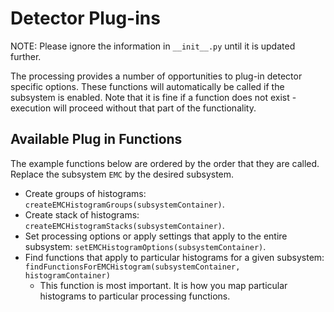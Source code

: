 # Detector Plug-ins

NOTE: Please ignore the information in `__init__.py` until it is updated further.

The processing provides a number of opportunities to plug-in detector specific options. These functions will
automatically be called if the subsystem is enabled. Note that it is fine if a function does not exist -
execution will proceed without that part of the functionality.

## Available Plug in Functions

The example functions below are ordered by the order that they are called. Replace the subsystem `EMC` by the desired subsystem.

- Create groups of histograms: `createEMCHistogramGroups(subsystemContainer)`.
- Create stack of histograms: `createEMCHistogramStacks(subsystemContainer)`.
- Set processing options or apply settings that apply to the entire subsystem: `setEMCHistogramOptions(subsystemContainer)`.
- Find functions that apply to particular histograms for a given subsystem: `findFunctionsForEMCHistogram(subsystemContainer, histogramContainer)`
    - This function is most important. It is how you map particular histograms to particular processing functions.
